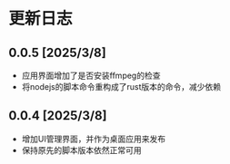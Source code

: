 # 更新日志

## 0.0.5 [2025/3/8]

* 应用界面增加了是否安装ffmpeg的检查
* 将nodejs的脚本命令重构成了rust版本的命令，减少依赖

## 0.0.4 [2025/3/8]

* 增加UI管理界面，并作为桌面应用来发布
* 保持原先的脚本版本依然正常可用